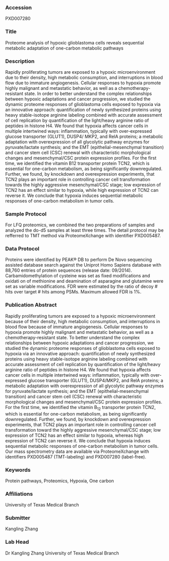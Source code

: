 ### Accession
PXD007280

### Title
Proteome analysis of hypoxic glioblastoma cells reveals sequential metabolic adaptation of one-carbon metabolic pathways

### Description
Rapidly proliferating tumors are exposed to a hypoxic microenvironment due to their density, high metabolic consumption, and interruptions in blood flow due to immature angiogenesis. Cellular responses to hypoxia promote highly malignant and metastatic behavior, as well as a chemotherapy-resistant state. In order to better understand the complex relationships between hypoxic adaptations and cancer progression, we studied the dynamic proteome responses of glioblastoma cells exposed to hypoxia via an innovative approach: quantification of newly synthesized proteins using heavy stable-isotope arginine labeling combined with accurate assessment of cell replication by quantification of the light/heavy arginine ratio of peptides in histone H4. We found that hypoxia affects cancer cells in multiple intertwined ways: inflammation, typically with over-expressed glucose transporter (GLUT1), DUSP4/ MKP2, and RelA proteins; a metabolic adaptation with overexpression of all glycolytic pathway enzymes for pyruvate/lactate synthesis; and the EMT (epithelial-mesenchymal transition) and cancer stem cell (CSC) renewal with characteristic morphological changes and mesenchymal/CSC protein expression profiles. For the first time, we identified the vitamin B12 transporter protein TCN2, which is essential for one-carbon metabolism, as being significantly downregulated. Further, we found, by knockdown and overexpression experiments, that TCN2 plays an important role in controlling cancer cell transformation towards the highly aggressive mesenchymal/CSC stage; low expression of TCN2 has an effect similar to hypoxia, while high expression of TCN2 can reverse it. We conclude that hypoxia induces sequential metabolic responses of one-carbon metabolism in tumor cells.

### Sample Protocol
For LFQ proteomics, we combined the two preparations of samples and analyzed the do-d5 samples at least three times. The detail protocol may be refferred to TMT method via ProteomeXchange with identifier PXD005487.

### Data Protocol
Proteins were identified by PEAK® DB to perform De Novo sequencing assisted database search against the Uniprot Homo Sapiens database with 88,760 entries of protein sequences (release date: 09/2014). Carbamidomethylation of cysteine was set as fixed modifications and oxidati on of methionine and deamination of asparagine and glutamine were set as variable modifications. FDR were estimated by the ratio of decoy # hits over target # hits among PSMs. Maximum allowed FDR is 1%.

### Publication Abstract
Rapidly proliferating tumors are exposed to a hypoxic microenvironment because of their density, high metabolic consumption, and interruptions in blood flow because of immature angiogenesis. Cellular responses to hypoxia promote highly malignant and metastatic behavior, as well as a chemotherapy-resistant state. To better understand the complex relationships between hypoxic adaptations and cancer progression, we studied the dynamic proteome responses of glioblastoma cells exposed to hypoxia via an innovative approach: quantification of newly synthesized proteins using heavy stable-isotope arginine labeling combined with accurate assessment of cell replication by quantification of the light/heavy arginine ratio of peptides in histone H4. We found that hypoxia affects cancer cells in multiple intertwined ways: inflammation, typically with over-expressed glucose transporter (GLUT1), DUSP4/MKP2, and RelA proteins; a metabolic adaptation with overexpression of all glycolytic pathway enzymes for pyruvate/lactate synthesis; and the EMT (epithelial-mesenchymal transition) and cancer stem cell (CSC) renewal with characteristic morphological changes and mesenchymal/CSC protein expression profiles. For the first time, we identified the vitamin B<sub>12</sub> transporter protein TCN2, which is essential for one-carbon metabolism, as being significantly downregulated. Further, we found, by knockdown and overexpression experiments, that TCN2 plays an important role in controlling cancer cell transformation toward the highly aggressive mesenchymal/CSC stage; low expression of TCN2 has an effect similar to hypoxia, whereas high expression of TCN2 can reverse it. We conclude that hypoxia induces sequential metabolic responses of one-carbon metabolism in tumor cells. Our mass spectrometry data are available via ProteomeXchange with identifiers PXD005487 (TMT-labeling) and PXD007280 (label-free).

### Keywords
Protein pathways, Proteomics, Hypoxia, One carbon

### Affiliations
University of Texas Medical Branch

### Submitter
Kangling Zhang

### Lab Head
Dr Kangling Zhang
University of Texas Medical Branch


